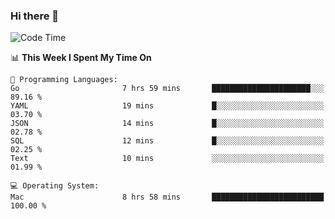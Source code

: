### Hi there 👋

<!--
**CrazyCollin/crazycollin** is a ✨ _special_ ✨ repository because its `README.md` (this file) appears on your GitHub profile.

Here are some ideas to get you started:

- 🔭 I’m currently working on ...
- 🌱 I’m currently learning ...
- 👯 I’m looking to collaborate on ...
- 🤔 I’m looking for help with ...
- 💬 Ask me about ...
- 📫 How to reach me: ...
- 😄 Pronouns: ...
- ⚡ Fun fact: ...
-->

<!--START_SECTION:waka-->
![Code Time](http://img.shields.io/badge/Code%20Time-3%2C316%20hrs%2051%20mins-blue)

📊 **This Week I Spent My Time On** 

```text
💬 Programming Languages: 
Go                       7 hrs 59 mins       ██████████████████████░░░   89.16 % 
YAML                     19 mins             █░░░░░░░░░░░░░░░░░░░░░░░░   03.70 % 
JSON                     14 mins             █░░░░░░░░░░░░░░░░░░░░░░░░   02.78 % 
SQL                      12 mins             █░░░░░░░░░░░░░░░░░░░░░░░░   02.25 % 
Text                     10 mins             ░░░░░░░░░░░░░░░░░░░░░░░░░   01.99 % 

💻 Operating System: 
Mac                      8 hrs 58 mins       █████████████████████████   100.00 % 
```


<!--END_SECTION:waka-->
